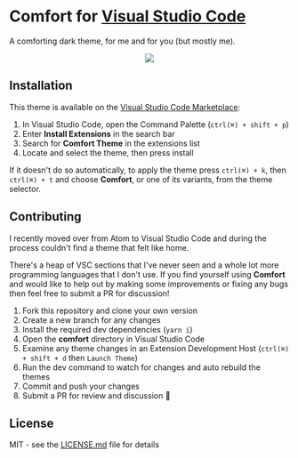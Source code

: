 # Comfort for [Visual Studio Code](http://code.visualstudio.com)

A comforting dark theme, for me and for you (but mostly me).

<p align="center">
  <img src="https://user-images.githubusercontent.com/9451626/113197383-8327c400-925c-11eb-901a-ed1435501882.png">
</p>

## Installation

This theme is available on the [Visual Studio Code Marketplace](https://marketplace.visualstudio.com/items?itemName=eels.vscode-comfort-theme):

1. In Visual Studio Code, open the Command Palette (`ctrl(⌘) + shift + p`)
2. Enter **Install Extensions** in the search bar
3. Search for **Comfort Theme** in the extensions list
4. Locate and select the theme, then press install

If it doesn't do so automatically, to apply the theme press `ctrl(⌘) + k`, then `ctrl(⌘) + t` and choose **Comfort**, or one of its variants, from the theme selector.

## Contributing

I recently moved over from Atom to Visual Studio Code and during the process couldn't find a theme that felt like home.

There's a heap of VSC sections that I've never seen and a whole lot more programming languages that I don't use. If you find yourself using **Comfort** and would like to help out by making some improvements or fixing any bugs then feel free to submit a PR for discussion!

1. Fork this repository and clone your own version
2. Create a new branch for any changes
3. Install the required dev dependencies (`yarn i`)
4. Open the **comfort** directory in Visual Studio Code
5. Examine any theme changes in an Extension Development Host (`ctrl(⌘) + shift + d` then `Launch Theme`)
6. Run the dev command to watch for changes and auto rebuild the themes
7. Commit and push your changes
8. Submit a PR for review and discussion :tada:

## License

MIT - see the [LICENSE.md](https://github.com/eels/vscode-comfort-theme/blob/main/LICENSE.md) file for details
